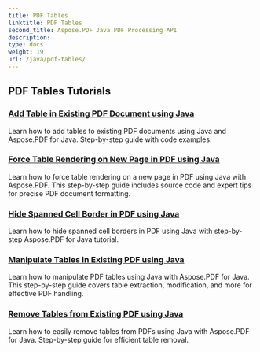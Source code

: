 ```yaml
---
title: PDF Tables
linktitle: PDF Tables
second_title: Aspose.PDF Java PDF Processing API
description: 
type: docs
weight: 19
url: /java/pdf-tables/
---
```


## PDF Tables Tutorials
### [Add Table in Existing PDF Document using Java](./add-table-in-existing-pdf-document-using-java/)
Learn how to add tables to existing PDF documents using Java and Aspose.PDF for Java. Step-by-step guide with code examples.
### [Force Table Rendering on New Page in PDF using Java](./force-table-rendering-on-new-page-in-pdf-using-java/)
Learn how to force table rendering on a new page in PDF using Java with Aspose.PDF. This step-by-step guide includes source code and expert tips for precise PDF document formatting.
### [Hide Spanned Cell Border in PDF using Java](./hide-spanned-cell-border-in-pdf-using-java/)
Learn how to hide spanned cell borders in PDF using Java with step-by-step Aspose.PDF for Java tutorial.
### [Manipulate Tables in Existing PDF using Java](./manipulate-tables-in-existing-pdf-using-java/)
Learn how to manipulate PDF tables using Java with Aspose.PDF for Java. This step-by-step guide covers table extraction, modification, and more for effective PDF handling.
### [Remove Tables from Existing PDF using Java](./remove-tables-from-existing-pdf-using-java/)
Learn how to easily remove tables from PDFs using Java with Aspose.PDF for Java. Step-by-step guide for efficient table removal.